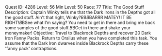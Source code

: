 Quest ID: 4286
Level: 56
Min Level: 50
Race: 77
Title: The Good Stuff
Description: Captain Winky tells me that the Dark Irons in the Depths got all the good stuff. Ain't that right, Winky?$B$B<Oralius does his best impersonation of a pirate.>$B$BARRR MATEY! IT BE RIGHT!$B$BSee what I'm saying? You need to get in there and bring me back some samples of the good stuff.$B$BGet in there and shake your moneymaker!
Objective: Travel to Blackrock Depths and recover 20 Dark Iron Fanny Packs. Return to Oralius when you have completed this task. You assume that the Dark Iron dwarves inside Blackrock Depths carry these 'fanny pack' contraptions.
